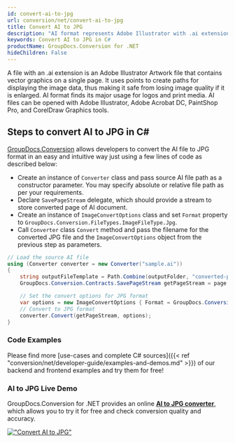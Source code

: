 ```yaml
---
id: convert-ai-to-jpg
url: conversion/net/convert-ai-to-jpg
title: Convert AI to JPG
description: "AI format represents Adobe Illustrator with .ai extension. Learn how to convert AI to JPG file programmatically in C# language using GroupDocs.Conversion for .NET library."
keywords: Convert AI to JPG in C#
productName: GroupDocs.Conversion for .NET
hideChildren: False
---
```


A file with an .ai extension is an Adobe Illustrator Artwork file that contains vector graphics on a single page. It uses points to create paths for displaying the image data, thus making it safe from losing image quality if it is enlarged. AI format finds its major usage for logos and print media. AI files can be opened with Adobe Illustrator, Adobe Acrobat DC, PaintShop Pro, and CorelDraw Graphics tools.

## Steps to convert AI to JPG in C#

[GroupDocs.Conversion](https://products.groupdocs.com/conversion/net) allows developers to convert the AI file to JPG format in an easy and intuitive way just using a few lines of code as described below:

* Create an instance of `Converter` class and pass source AI file path as a constructor parameter. You may specify absolute or relative file path as per your requirements. 
* Declare `SavePageStream` delegate, which should provide a stream to store converted page of AI document.
* Create an instance of `ImageConvertOptions` class and set `Format` property to `GroupDocs.Conversion.FileTypes.ImageFileType.Jpg`.
* Call `Converter` class `Convert` method and pass the filename for the converted JPG file and the `ImageConvertOptions` object from the previous step as parameters.

```csharp
// Load the source AI file
using (Converter converter = new Converter("sample.ai"))
{
    string outputFileTemplate = Path.Combine(outputFolder, "converted-page-{0}.jpg");
    GroupDocs.Conversion.Contracts.SavePageStream getPageStream = page => new FileStream(string.Format(outputFileTemplate, page), FileMode.Create);

    // Set the convert options for JPG format
    var options = new ImageConvertOptions { Format = GroupDocs.Conversion.FileTypes.ImageFileType.Jpg };   
    // Convert to JPG format
    converter.Convert(getPageStream, options);
}
```

### Code Examples

Please find more [use-cases and complete C# sources]({{< ref "conversion/net/developer-guide/examples-and-demos.md" >}}) of our backend and frontend examples and try them for free!

### AI to JPG Live Demo

GroupDocs.Conversion for .NET provides an online [**AI to JPG converter**](https://products.groupdocs.app/conversion/ai-to-jpg), which allows you to try it for free and check conversion quality and accuracy.

[!["Convert AI to JPG"](conversion/net/images/convert-to-jpg/convert-ai-to-jpg.png)](https://products.groupdocs.app/conversion/ai-to-jpg)